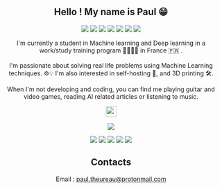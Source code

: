 <h2 align="center">Hello ! My name is Paul 😁</h2>

<p align="center">
    <img src="https://img.shields.io/badge/Hugging%20Face-FFD21E.svg?style=for-the-badge&logo=huggingface&logoColor=000">

  <img src="https://img.shields.io/badge/pandas-%23150458.svg?style=for-the-badge&logo=pandas&logoColor=white">
  <img src="https://img.shields.io/badge/scikit--learn-%23F7931E.svg?style=for-the-badge&logo=scikit-learn&logoColor=white">
  <img src="https://img.shields.io/badge/python%20-%2314354C.svg?&style=for-the-badge&logo=python&logoColor=white"/> 
  <img src="https://img.shields.io/badge/git%20-%23F05033.svg?&style=for-the-badge&logo=git&logoColor=white"/> 
  <img src="https://img.shields.io/badge/github%20-%23121011.svg?&style=for-the-badge&logo=github&logoColor=white"/>
  <img src="https://img.shields.io/badge/docker-%230db7ed.svg?style=for-the-badge&logo=docker&logoColor=white"/)
  
</p>
<p align="center">I'm currently a student in Machine learning and Deep learning in a work/study training program 🧑‍🎓🧑‍🏭 in France 🇫🇷 . </br></br> I'm passionate about solving real life problems using Machine Learning techniques. ⚙️💡 I'm also interested in self-hosting 🏡, and 3D printing 🛠️.
</p>

<p align="center">When I'm not developing and coding, you can find me playing guitar and video games, reading AI related articles or listening to music. </p>

<p align="center"><a href="https://www.linkedin.com/in/paul-theureau-99b7a81bb/"><img src="https://img.shields.io/badge/linkedin-%230077B5.svg?style=for-the-badge&logo=linkedin&logoColor=white" height=25></a>  
</p>

<p align=center>
  <a href="https://github.com/Paul21777?tab=repositories">
    <img src="https://badges.pufler.dev/repos/Paul21777?style=flat-square&color=black&logo=github">
  </a>
</p>
<p align="center">
<img src="https://img.shields.io/badge/Machine Learning-red"> <img src="https://img.shields.io/badge/Deep Learning-green"> <img src="https://img.shields.io/badge/Computer Vision-magenta"> <img src="https://img.shields.io/badge/Natural Language Processing-yellow"> <img src="https://img.shields.io/badge/Reinforcement Learning-blue">
</p>


<h2 align="center">Contacts</h2>
<p align="center">Email : <a href="mailto:paul.theureau@protonmail.com">paul.theureau@protonmail.com </a></p>
